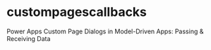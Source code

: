# custompagescallbacks
Power Apps Custom Page Dialogs in Model-Driven Apps: Passing &amp; Receiving Data
